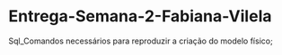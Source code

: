 # Entrega-Semana-2-Fabiana-Vilela
Sql_Comandos necessários para reproduzir a criação do modelo físico;

